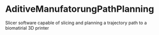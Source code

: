 # AditiveManufatorungPathPlanning
 Slicer software capable of slicing and planning a trajectory path to a biomatirial 3D printer
